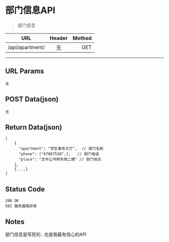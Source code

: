 # 部门信息API

> 部门信息

| URL |  Header | Method |
| ------------- |:-------------:| -----:|
| /api/apartment/ | 无 | GET |

<hr/>

## URL Params

    无

## POST Data(json)

    无

## Return Data(json)

    [
        {
          "apartment": "学生事务大厅",  // 部门名称
          "phone": ["67867510",],   // 部门电话
          "place": "文华公书林东侧二楼" // 部门地点
        }，
        {....}
    ]

## Status Code

    200 OK
    502 服务器端异常

## Notes
部门信息是写死的.. 也是我最有信心的API
